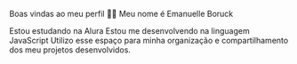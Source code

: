 Boas vindas ao meu perfil 💙💙
Meu nome é Emanuelle Boruck

Estou estudando na Alura
Estou me desenvolvendo na linguagem JavaScript
Utilizo esse espaço para minha organização e compartilhamento dos meu projetos desenvolvidos.
